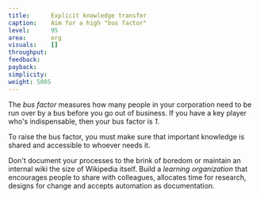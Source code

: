 ```yaml
---
title:      Explicit knowledge transfer
caption:    Aim for a high "bus factor"
level:      95
area:       org
visuals:    []
throughput:
feedback:
payback:
simplicity:
weight: 5005
---
```


The _bus factor_ measures how many people in your corporation need to be run over by a bus before you go out of business. If you have a key player who's indispensable, then your bus factor is _1_.

To raise the bus factor, you must make sure that important knowledge is shared and accessible to whoever needs it.

Don't document your processes to the brink of boredom or maintain an internal wiki the size of Wikipedia itself. Build a _learning organization_ that encourages people to share with colleagues, allocates time for research, designs for change and accepts automation as documentation.
